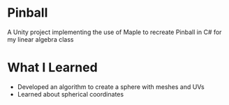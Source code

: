 # Pinball

A Unity project implementing the use of Maple to recreate Pinball in C# for my linear algebra class

# What I Learned

* Developed an algorithm to create a sphere with meshes and UVs
* Learned about spherical coordinates
